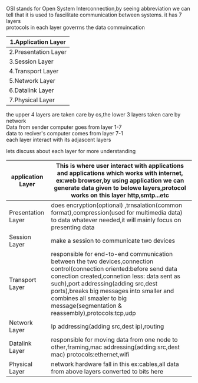 OSI stands for Open System Interconnection,by seeing abbreviation we can tell that it is used to fascilitate communication between systems.
it has 7 layers<br>
protocols in each layer goverrns the data commuincation<br>

|1.Application Layer|
|--------|
|2.Presentation Layer|
|3.Session Layer|
|4.Transport Layer|
|5.Network Layer|
|6.Datalink Layer|
|7.Physical Layer|

the upper 4 layers are taken care by os,the lower 3 layers taken care by network<br>
Data from sender computer goes from layer 1-7<br>
data to reciver's computer comes from layer 7-1<br>
each layer interact with its adjascent layers<br>

lets discuss about each layer for more understanding



|application Layer|This is where user interact with applications and applications which works with internet, ex:web browser,by using application we can generate data given to belowe layers,protocol works on this layer http,smtp...etc|
|--------|---|
|Presentation Layer|does encryption(optional) ,trnsalation(common format),compression(used for multimedia data) to data whatever needed,it will mainly focus on presenting data |
|Session Layer|make a session to communicate two devices|
|Transport Layer| responsible for end-to-end communication between the two devices,connection control(connection oriented:before send data conection created,connetion less: data sent as such),port addressing(adding src,dest ports),breaks big messages into smaller and combines all smaaler to big message(segmentation & reassembly),protocols:tcp,udp|
|Network Layer|Ip addressing(adding src,dest ip),routing|
|Datalink Layer|responsible for moving data from one node to other,framing,mac addressing(adding src,dest mac) protocols:ethernet,wifi|
|Physical Layer|network hardware fall in this ex:cables,all data from above layers converted to bits here |

